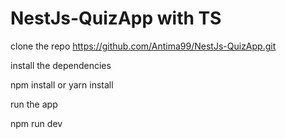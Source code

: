 # NestJs-QuizApp with TS

clone the repo https://github.com/Antima99/NestJs-QuizApp.git

install the dependencies

npm install or yarn install

run the app 

npm run dev 
